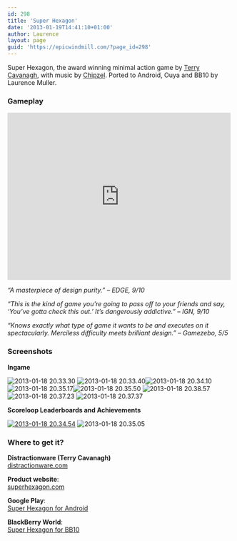 ```yaml
---
id: 298
title: 'Super Hexagon'
date: '2013-01-19T14:41:10+01:00'
author: Laurence
layout: page
guid: 'https://epicwindmill.com/?page_id=298'
---
```


Super Hexagon, the award winning minimal action game by [Terry Cavanagh](http://distractionware.com/blog/about-me/), with music by [Chipzel](http://chipzelmusic.bandcamp.com/). Ported to Android, Ouya and BB10 by Laurence Muller.

### Gameplay

<iframe allow="accelerometer; autoplay; clipboard-write; encrypted-media; gyroscope; picture-in-picture; web-share" allowfullscreen="" frameborder="0" height="375" loading="lazy" src="https://www.youtube.com/embed/2sz0mI_6tLQ?feature=oembed" title="Super Hexagon Trailer" width="500"></iframe>

*“A masterpiece of design purity.” – EDGE, 9/10*

*“This is the kind of game you’re going to pass off to your friends and say, ‘You’ve gotta check this out.’ It’s dangerously addictive.” – IGN, 9/10*

*“Knows exactly what type of game it wants to be and executes on it spectacularly. Merciless difficulty meets brilliant design.” – Gamezebo, 5/5*

### Screenshots

**Ingame**

![2013-01-18 20.33.30](https://epicwindmill.com/wp-content/uploads/2013/01/2013-01-18-20.33.30-300x180.png) ![2013-01-18 20.33.40](https://epicwindmill.com/wp-content/uploads/2013/01/2013-01-18-20.33.40-300x180.png)![2013-01-18 20.34.10](https://epicwindmill.com/wp-content/uploads/2013/01/2013-01-18-20.34.10-300x180.png) ![2013-01-18 20.35.17](https://epicwindmill.com/wp-content/uploads/2013/01/2013-01-18-20.35.17-300x180.png)![2013-01-18 20.35.50](https://epicwindmill.com/wp-content/uploads/2013/01/2013-01-18-20.35.50-300x180.png) ![2013-01-18 20.38.57](https://epicwindmill.com/wp-content/uploads/2013/01/2013-01-18-20.38.57-300x180.png)![2013-01-18 20.37.23](https://epicwindmill.com/wp-content/uploads/2013/01/2013-01-18-20.37.23-300x180.png) ![2013-01-18 20.37.37](https://epicwindmill.com/wp-content/uploads/2013/01/2013-01-18-20.37.37-300x180.png)

**Scoreloop Leaderboards and Achievements**

[![2013-01-18 20.34.54](https://epicwindmill.com/wp-content/uploads/2013/01/2013-01-18-20.34.54-180x300.png)](https://epicwindmill.com/super-hexagon/2013-01-18-20-34-54/) ![2013-01-18 20.35.05](https://epicwindmill.com/wp-content/uploads/2013/01/2013-01-18-20.35.05-180x300.png)

### Where to get it?

**Distractionware (Terry Cavanagh)**  
[distractionware.com](http://distractionware.com)

**Product website**:  
[superhexagon.com](http://superhexagon.com/)

**Google Play**:  
[Super Hexagon for Android](https://play.google.com/store/apps/details?id=com.distractionware.superhexagon)

**BlackBerry World**:  
[Super Hexagon for BB10](http://appworld.blackberry.com/webstore/content/22507872/)